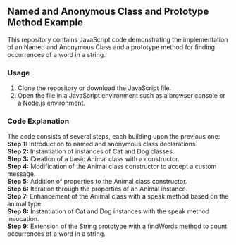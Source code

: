 ## Named and Anonymous Class and Prototype Method Example
This repository contains JavaScript code demonstrating the implementation of an Named and Anonymous Class and a prototype method for finding occurrences of a word in a string.

### Usage
1. Clone the repository or download the JavaScript file.
2. Open the file in a JavaScript environment such as a browser console or a Node.js environment.

### Code Explanation
The code consists of several steps, each building upon the previous one:
**Step 1:** Introduction to named and anonymous class declarations.<br>
**Step 2:** Instantiation of instances of Cat and Dog classes.<br>
**Step 3:** Creation of a basic Animal class with a constructor.<br>
**Step 4:** Modification of the Animal class constructor to accept a custom message.<br>
**Step 5:** Addition of properties to the Animal class constructor.<br>
**Step 6:** Iteration through the properties of an Animal instance.<br>
**Step 7:** Enhancement of the Animal class with a speak method based on the animal type.<br>
**Step 8:** Instantiation of Cat and Dog instances with the speak method invocation.<br>
**Step 9:** Extension of the String prototype with a findWords method to count occurrences of a word in a string.<br>

